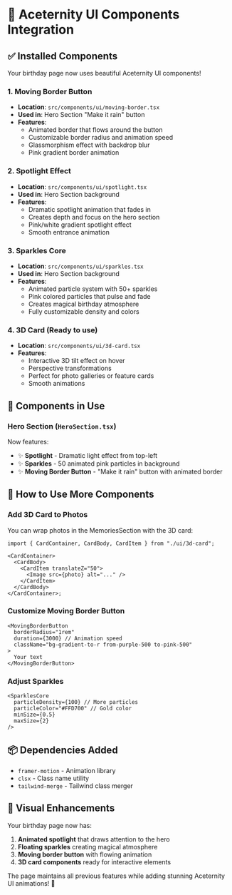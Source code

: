 # 🎨 Aceternity UI Components Integration

## ✅ Installed Components

Your birthday page now uses beautiful Aceternity UI components!

### 1. **Moving Border Button**

- **Location**: `src/components/ui/moving-border.tsx`
- **Used in**: Hero Section "Make it rain" button
- **Features**:
  - Animated border that flows around the button
  - Customizable border radius and animation speed
  - Glassmorphism effect with backdrop blur
  - Pink gradient border animation

### 2. **Spotlight Effect**

- **Location**: `src/components/ui/spotlight.tsx`
- **Used in**: Hero Section background
- **Features**:
  - Dramatic spotlight animation that fades in
  - Creates depth and focus on the hero section
  - Pink/white gradient spotlight effect
  - Smooth entrance animation

### 3. **Sparkles Core**

- **Location**: `src/components/ui/sparkles.tsx`
- **Used in**: Hero Section background
- **Features**:
  - Animated particle system with 50+ sparkles
  - Pink colored particles that pulse and fade
  - Creates magical birthday atmosphere
  - Fully customizable density and colors

### 4. **3D Card** (Ready to use)

- **Location**: `src/components/ui/3d-card.tsx`
- **Features**:
  - Interactive 3D tilt effect on hover
  - Perspective transformations
  - Perfect for photo galleries or feature cards
  - Smooth animations

## 🎯 Components in Use

### Hero Section (`HeroSection.tsx`)

Now features:

- ✨ **Spotlight** - Dramatic light effect from top-left
- ✨ **Sparkles** - 50 animated pink particles in background
- ✨ **Moving Border Button** - "Make it rain" button with animated border

## 🚀 How to Use More Components

### Add 3D Card to Photos

You can wrap photos in the MemoriesSection with the 3D card:

```tsx
import { CardContainer, CardBody, CardItem } from "./ui/3d-card";

<CardContainer>
  <CardBody>
    <CardItem translateZ="50">
      <Image src={photo} alt="..." />
    </CardItem>
  </CardBody>
</CardContainer>;
```

### Customize Moving Border Button

```tsx
<MovingBorderButton
  borderRadius="1rem"
  duration={3000} // Animation speed
  className="bg-gradient-to-r from-purple-500 to-pink-500"
>
  Your text
</MovingBorderButton>
```

### Adjust Sparkles

```tsx
<SparklesCore
  particleDensity={100} // More particles
  particleColor="#FFD700" // Gold color
  minSize={0.5}
  maxSize={2}
/>
```

## 📦 Dependencies Added

- `framer-motion` - Animation library
- `clsx` - Class name utility
- `tailwind-merge` - Tailwind class merger

## 🎨 Visual Enhancements

Your birthday page now has:

1. **Animated spotlight** that draws attention to the hero
2. **Floating sparkles** creating magical atmosphere
3. **Moving border button** with flowing animation
4. **3D card components** ready for interactive elements

The page maintains all previous features while adding stunning Aceternity UI animations! 🎉
